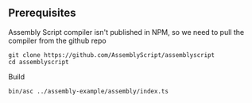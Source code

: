 ## Prerequisites

Assembly Script compiler isn't published in NPM, so we need to pull the compiler from the github repo
```shell
git clone https://github.com/AssemblyScript/assemblyscript
cd assemblyscript
```

Build
```shell
bin/asc ../assembly-example/assembly/index.ts
```